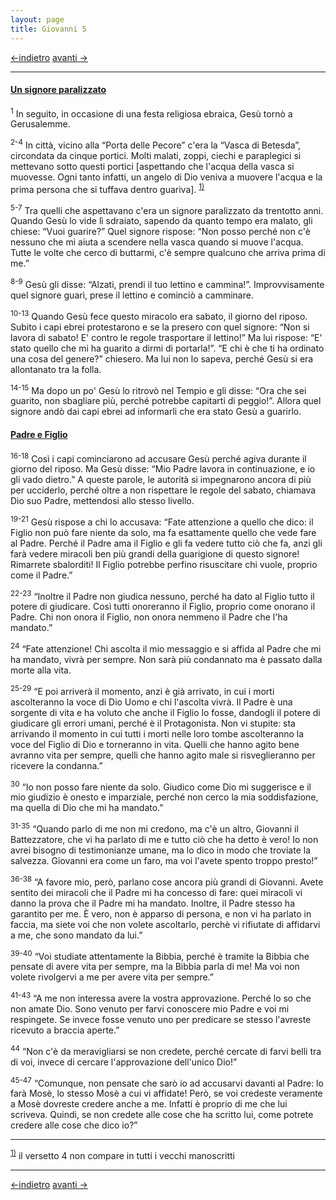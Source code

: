 ```yaml
---
layout: page
title: Giovanni 5
---
```

[<-indietro](gv04.html) [avanti ->](gv06.html)

--------------------------------
#### <a href="" id="un_signore_paralizzato">Un signore paralizzato</a>

<sup>1</sup> In seguito, in occasione di una festa religiosa ebraica, Gesù tornò a Gerusalemme.

<sup>2-4</sup> In città, vicino alla “Porta delle Pecore” c'era la “Vasca di Betesda”, circondata da cinque portici. Molti malati, zoppi, ciechi e paraplegici si mettevano sotto questi portici \[aspettando che l'acqua della vasca si muovesse. Ogni tanto infatti, un angelo di Dio veniva a muovere l'acqua e la prima persona che si tuffava dentro guariva\]. <sup><a href="#fn__1" id="fnt__1" class="fn_top">1)</a></sup>

<sup>5-7</sup> Tra quelli che aspettavano c'era un signore paralizzato da trentotto anni. Quando Gesù lo vide lì sdraiato, sapendo da quanto tempo era malato, gli chiese: “Vuoi guarire?” Quel signore rispose: “Non posso perché non c'è nessuno che mi aiuta a scendere nella vasca quando si muove l'acqua. Tutte le volte che cerco di buttarmi, c'è sempre qualcuno che arriva prima di me.”

<sup>8-9</sup> Gesù gli disse: “Alzati, prendi il tuo lettino e cammina!”. Improvvisamente quel signore guarì, prese il lettino e cominciò a camminare.

<sup>10-13</sup> Quando Gesù fece questo miracolo era sabato, il giorno del riposo. Subito i capi ebrei protestarono e se la presero con quel signore: “Non si lavora di sabato! E' contro le regole trasportare il lettino!” Ma lui rispose: “E' stato quello che mi ha guarito a dirmi di portarla!”. “E chi è che ti ha ordinato una cosa del genere?” chiesero. Ma lui non lo sapeva, perché Gesù si era allontanato tra la folla.

<sup>14-15</sup> Ma dopo un po' Gesù lo ritrovò nel Tempio e gli disse: “Ora che sei guarito, non sbagliare più, perché potrebbe capitarti di peggio!”. Allora quel signore andò dai capi ebrei ad informarli che era stato Gesù a guarirlo.

#### <a href="" id="padre_e_figlio">Padre e Figlio</a>

<sup>16-18</sup> Così i capi cominciarono ad accusare Gesù perché agiva durante il giorno del riposo. Ma Gesù disse: “Mio Padre lavora in continuazione, e io gli vado dietro.” A queste parole, le autorità si impegnarono ancora di più per ucciderlo, perché oltre a non rispettare le regole del sabato, chiamava Dio suo Padre, mettendosi allo stesso livello.

<sup>19-21</sup> Gesù rispose a chi lo accusava: “Fate attenzione a quello che dico: il Figlio non può fare niente da solo, ma fa esattamente quello che vede fare al Padre. Perché il Padre ama il Figlio e gli fa vedere tutto ciò che fa, anzi gli farà vedere miracoli ben più grandi della guarigione di questo signore! Rimarrete sbalorditi! Il Figlio potrebbe perfino risuscitare chi vuole, proprio come il Padre.”

<sup>22-23</sup> “Inoltre il Padre non giudica nessuno, perché ha dato al Figlio tutto il potere di giudicare. Così tutti onoreranno il Figlio, proprio come onorano il Padre. Chi non onora il Figlio, non onora nemmeno il Padre che l'ha mandato.”

<sup>24</sup> “Fate attenzione! Chi ascolta il mio messaggio e si affida al Padre che mi ha mandato, vivrà per sempre. Non sarà più condannato ma è passato dalla morte alla vita.

<sup>25-29</sup> “E poi arriverà il momento, anzi è già arrivato, in cui i morti ascolteranno la voce di Dio Uomo e chi l'ascolta vivrà. Il Padre è una sorgente di vita e ha voluto che anche il Figlio lo fosse, dandogli il potere di giudicare gli errori umani, perché è il Protagonista. Non vi stupite: sta arrivando il momento in cui tutti i morti nelle loro tombe ascolteranno la voce del Figlio di Dio e torneranno in vita. Quelli che hanno agito bene avranno vita per sempre, quelli che hanno agito male si risveglieranno per ricevere la condanna.”

<sup>30</sup> “Io non posso fare niente da solo. Giudico come Dio mi suggerisce e il mio giudizio è onesto e imparziale, perché non cerco la mia soddisfazione, ma quella di Dio che mi ha mandato.”

<sup>31-35</sup> “Quando parlo di me non mi credono, ma c'è un altro, Giovanni il Battezzatore, che vi ha parlato di me e tutto ciò che ha detto è vero! Io non avrei bisogno di testimonianze umane, ma lo dico in modo che troviate la salvezza. Giovanni era come un faro, ma voi l'avete spento troppo presto!”

<sup>36-38</sup> “A favore mio, però, parlano cose ancora più grandi di Giovanni. Avete sentito dei miracoli che il Padre mi ha concesso di fare: quei miracoli vi danno la prova che il Padre mi ha mandato. Inoltre, il Padre stesso ha garantito per me. È vero, non è apparso di persona, e non vi ha parlato in faccia, ma siete voi che non volete ascoltarlo, perchè vi rifiutate di affidarvi a me, che sono mandato da lui.”

<sup>39-40</sup> “Voi studiate attentamente la Bibbia, perché è tramite la Bibbia che pensate di avere vita per sempre, ma la Bibbia parla di me! Ma voi non volete rivolgervi a me per avere vita per sempre.”

<sup>41-43</sup> “A me non interessa avere la vostra approvazione. Perché lo so che non amate Dio. Sono venuto per farvi conoscere mio Padre e voi mi respingete. Se invece fosse venuto uno per predicare se stesso l'avreste ricevuto a braccia aperte.”

<sup>44</sup> “Non c'è da meravigliarsi se non credete, perché cercate di farvi belli tra di voi, invece di cercare l'approvazione dell'unico Dio!”

<sup>45-47</sup> “Comunque, non pensate che sarò io ad accusarvi davanti al Padre: lo farà Mosè, lo stesso Mosè a cui vi affidate! Però, se voi credeste veramente a Mosè dovreste credere anche a me. Infatti è proprio di me che lui scriveva. Quindi, se non credete alle cose che ha scritto lui, come potrete credere alle cose che dico io?”

----------------------------------------------------
<sup><a href="#fnt__1" id="fn__1" class="fn_bot">1)</a></sup>
il versetto 4 non compare in tutti i vecchi manoscritti

----------------------------------------------------
[<-indietro](gv04.html) [avanti ->](gv06.html)
